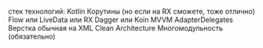 стек технологий:
Kotlin
Корутины (но если на RX сможете, тоже отлично)
Flow или LiveData или RX
Dagger или Koin
MVVM
AdapterDelegates
Верстка обычная на XML
Clean Architecture 
Многомодульность (обязательно)

